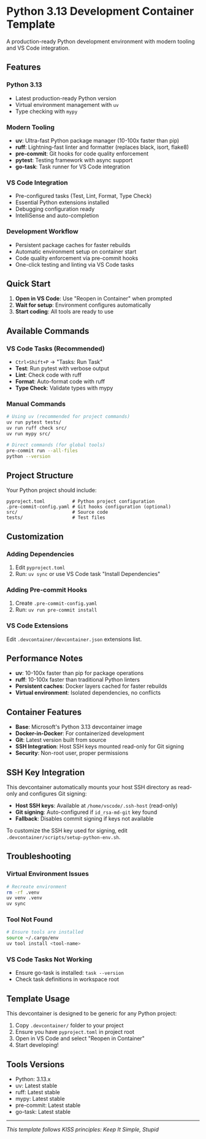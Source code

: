 # Python 3.13 Development Container Template

A production-ready Python development environment with modern tooling and VS Code integration.

## Features

### Python 3.13

- Latest production-ready Python version
- Virtual environment management with `uv`
- Type checking with `mypy`

### Modern Tooling

- **uv**: Ultra-fast Python package manager (10-100x faster than pip)
- **ruff**: Lightning-fast linter and formatter (replaces black, isort, flake8)
- **pre-commit**: Git hooks for code quality enforcement
- **pytest**: Testing framework with async support
- **go-task**: Task runner for VS Code integration

### VS Code Integration

- Pre-configured tasks (Test, Lint, Format, Type Check)
- Essential Python extensions installed
- Debugging configuration ready
- IntelliSense and auto-completion

### Development Workflow

- Persistent package caches for faster rebuilds
- Automatic environment setup on container start
- Code quality enforcement via pre-commit hooks
- One-click testing and linting via VS Code tasks

## Quick Start

1. **Open in VS Code**: Use "Reopen in Container" when prompted
2. **Wait for setup**: Environment configures automatically
3. **Start coding**: All tools are ready to use

## Available Commands

### VS Code Tasks (Recommended)

- `Ctrl+Shift+P` → "Tasks: Run Task"
- **Test**: Run pytest with verbose output
- **Lint**: Check code with ruff
- **Format**: Auto-format code with ruff
- **Type Check**: Validate types with mypy

### Manual Commands

```bash
# Using uv (recommended for project commands)
uv run pytest tests/
uv run ruff check src/
uv run mypy src/

# Direct commands (for global tools)
pre-commit run --all-files
python --version
```

## Project Structure

Your Python project should include:

```text
pyproject.toml          # Python project configuration
.pre-commit-config.yaml # Git hooks configuration (optional)
src/                    # Source code
tests/                  # Test files
```

## Customization

### Adding Dependencies

1. Edit `pyproject.toml`
2. Run: `uv sync` or use VS Code task "Install Dependencies"

### Adding Pre-commit Hooks

1. Create `.pre-commit-config.yaml`
2. Run: `uv run pre-commit install`

### VS Code Extensions

Edit `.devcontainer/devcontainer.json` extensions list.

## Performance Notes

- **uv**: 10-100x faster than pip for package operations
- **ruff**: 10-100x faster than traditional Python linters
- **Persistent caches**: Docker layers cached for faster rebuilds
- **Virtual environment**: Isolated dependencies, no conflicts

## Container Features

- **Base**: Microsoft's Python 3.13 devcontainer image
- **Docker-in-Docker**: For containerized development
- **Git**: Latest version built from source
- **SSH Integration**: Host SSH keys mounted read-only for Git signing
- **Security**: Non-root user, proper permissions

## SSH Key Integration

This devcontainer automatically mounts your host SSH directory as read-only and configures Git signing:

- **Host SSH keys**: Available at `/home/vscode/.ssh-host` (read-only)
- **Git signing**: Auto-configured if `id_rsa-md-git` key found
- **Fallback**: Disables commit signing if keys not available

To customize the SSH key used for signing, edit `.devcontainer/scripts/setup-python-env.sh`.

## Troubleshooting

### Virtual Environment Issues

```bash
# Recreate environment
rm -rf .venv
uv venv .venv
uv sync
```

### Tool Not Found

```bash
# Ensure tools are installed
source ~/.cargo/env
uv tool install <tool-name>
```

### VS Code Tasks Not Working

- Ensure go-task is installed: `task --version`
- Check task definitions in workspace root

## Template Usage

This devcontainer is designed to be generic for any Python project:

1. Copy `.devcontainer/` folder to your project
2. Ensure you have `pyproject.toml` in project root
3. Open in VS Code and select "Reopen in Container"
4. Start developing!

## Tools Versions

- Python: 3.13.x
- uv: Latest stable
- ruff: Latest stable
- mypy: Latest stable
- pre-commit: Latest stable
- go-task: Latest stable

---

*This template follows KISS principles: Keep It Simple, Stupid*

